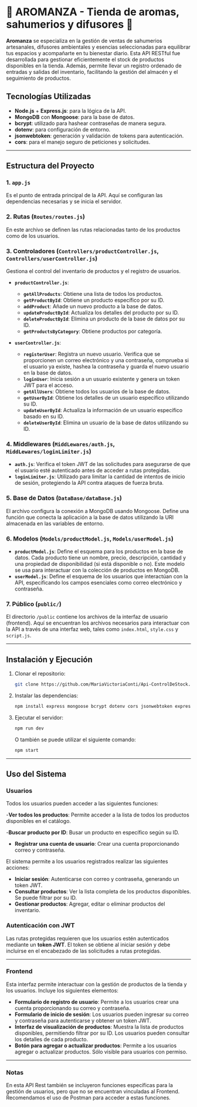# 🌸 AROMANZA - Tienda de aromas, sahumerios y difusores 🌸

**Aromanza** se especializa en la gestión de ventas de sahumerios artesanales, difusores ambientales y esencias seleccionadas para equilibrar tus espacios y acompañarte en tu bienestar diario. Esta API RESTful fue desarrollada para gestionar eficientemente el stock de productos disponibles en la tienda. Además, permite llevar un registro ordenado de entradas y salidas del inventario, facilitando la gestión del almacén y el seguimiento de productos.

## Tecnologías Utilizadas

- **Node.js** + **Express.js**: para la lógica de la API.
- **MongoDB** con **Mongoose**: para la base de datos.
- **bcrypt**: utilizado para hashear contraseñas de manera segura.
- **dotenv**: para configuración de entorno.
- **jsonwebtoken**: generación y validación de tokens para autenticación.
- **cors**: para el manejo seguro de peticiones y solicitudes.

---

## Estructura del Proyecto

### 1. `app.js`

Es el punto de entrada principal de la API. Aquí se configuran las dependencias necesarias y se inicia el servidor.

### 2. **Rutas** (`Routes/routes.js`)

En este archivo se definen las rutas relacionadas tanto de los productos como de los usuarios.

### 3. **Controladores** (`Controllers/productController.js`, `Controllers/userController.js`)

Gestiona el control del inventario de productos y el registro de usuarios.

- **`productController.js`**: 
  - **`getAllProducts`**: Obtiene una lista de todos los productos.
  - **`getProductById`**: Obtiene un producto específico por su ID.
  - **`addProduct`**: Añade un nuevo producto a la base de datos.
  - **`updateProductById`**: Actualiza los detalles del producto por su ID.
  - **`deleteProductById`**: Elimina un producto de la base de datos por su ID.
  - **`getProductsByCategory`**: Obtiene productos por categoría.

- **`userController.js`**:
  - **`registerUser`**: Registra un nuevo usuario. Verifica que se proporcionen un correo electrónico y una contraseña, comprueba si el usuario ya existe, hashea la contraseña y guarda el nuevo usuario en la base de datos.
  - **`loginUser`**: Inicia sesión a un usuario existente y genera un token JWT para el acceso.
  - **`getAllUsers`**: Obtiene todos los usuarios de la base de datos.
  - **`getUserById`**: Obtiene los detalles de un usuario específico utilizando su ID.
  - **`updateUserById`**: Actualiza la información de un usuario específico basado en su ID.
  - **`deleteUserById`**: Elimina un usuario de la base de datos utilizando su ID.

  
### 4. **Middlewares** (`MiddLewares/auth.js`, `MiddLewares/loginLimiter.js`)

- **`auth.js`**: Verifica el token JWT de las solicitudes para asegurarse de que el usuario esté autenticado antes de acceder a rutas protegidas.
- **`loginLimiter.js`**: Utilizado para limitar la cantidad de intentos de inicio de sesión, protegiendo la API contra ataques de fuerza bruta.

### 5. **Base de Datos** (`DataBase/dataBase.js`)

El archivo configura la conexión a MongoDB usando Mongoose. Define una función que conecta la aplicación a la base de datos utilizando la URI almacenada en las variables de entorno. 

### 6. **Modelos** (`Models/productModel.js`, `Models/userModel.js`)

- **`productModel.js`**: Define el esquema para los productos en la base de datos. Cada producto tiene un nombre, precio, descripción, cantidad y una propiedad de disponibilidad (si está disponible o no). Este modelo se usa para interactuar con la colección de productos en MongoDB.
- **`userModel.js`**: Define el esquema de los usuarios que interactúan con la API, especificando los campos esenciales como correo electrónico y contraseña.

### 7. Público (`public/`)

El directorio `/public` contiene los archivos de la interfaz de usuario (frontend). Aquí se encuentran los archivos necesarios para interactuar con la API a través de una interfaz web, tales como `index.html`, `style.css` y `script.js`.

---

## Instalación y Ejecución

1. Clonar el repositorio:
   ```bash
   git clone https://github.com/MariaVictoriaConti/Api-ControlDeStock.git

   ```
2. Instalar las dependencias:
   ```bash
   npm install express mongoose bcrypt dotenv cors jsonwebtoken express-rate-limit  
   ```
3. Ejecutar el servidor:
   ```bash
   npm run dev
   ```
   O también se puede utilizar el siguiente comando:
   ```bash
   npm start
   ```

---

## Uso del Sistema

### **Usuarios**

Todos los usuarios pueden acceder a las siguientes funciones:

-**Ver todos los productos**: Permite acceder a la lista de todos los productos disponibles en el catálogo.

-**Buscar producto por ID**: Busar un producto en específico según su ID.

- **Registrar una cuenta de usuario**: Crear una cuenta proporcionando correo y contraseña.

El sistema permite a los usuarios registrados realizar las siguientes acciones:

- **Iniciar sesión**: Autenticarse con correo y contraseña, generando un token JWT.
- **Consultar productos**: Ver la lista completa de los productos disponibles. Se puede filtrar por su ID.
- **Gestionar productos**: Agregar, editar o eliminar productos del inventario. 


### **Autenticación con JWT**

Las rutas protegidas requieren que los usuarios estén autenticados mediante un **token JWT**. El token se obtiene al iniciar sesión y debe incluirse en el encabezado de las solicitudes a rutas protegidas.

---

### **Frontend**

Esta interfaz permite interactuar con la gestión de productos de la tienda y los usuarios. Incluye los siguientes elementos:

- **Formulario de registro de usuario**: Permite a los usuarios crear una cuenta proporcionando su correo y contraseña.
- **Formulario de inicio de sesión**: Los usuarios pueden ingresar su correo y contraseña para autenticarse y obtener un token JWT.
- **Interfaz de visualización de productos**: Muestra la lista de productos disponibles, permitiendo filtrar por su ID. Los usuarios pueden consultar los detalles de cada producto.
- **Botón para agregar o actualizar productos**: Permite a los usuarios agregar o actualizar productos. Sólo visible para usuarios con permiso.

---

### **Notas**

En esta API Rest también se incluyeron funciones específicas para la gestión de usuarios, pero que no se encuentran vinculadas al Frontend. Recomendamos el uso de Postman para acceder a estas funciones. 